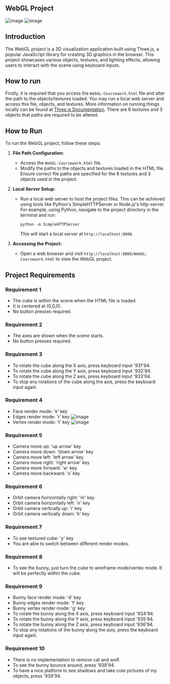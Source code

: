 ## WebGL Project
![image](https://github.com/simonlim42/WebGL-Playground/assets/61169518/adf27332-e5d1-4901-98a7-5d244bd4eb21)
![image](https://github.com/simonlim42/WebGL-Playground/assets/61169518/ec992b40-7e18-4a9f-a3b4-f2bd107b6466)

## Introduction
The WebGL project is a 3D visualization application built using Three.js, a popular JavaScript library for creating 3D graphics in the browser. This project showcases various objects, textures, and lighting effects, allowing users to interact with the scene using keyboard inputs.
## How to run
Firstly, it is required that you access the `WebGL-Coursework.html` file and alter the path to the objects/textures loaded. You may run a local web server and access this file, objects, and textures. More information on running things locally can be found at [Three.js Documentation](https://threejs.org/docs/#manual/en/introduction/How-to-run-things-locally). There are 6 textures and 3 objects that paths are required to be altered.

## How to Run

To run the WebGL project, follow these steps:

1. **File Path Configuration:**
   - Access the `WebGL-Coursework.html` file.
   - Modify the paths to the objects and textures loaded in the HTML file. Ensure correct file paths are specified for the 6 textures and 3 objects used in the project.

2. **Local Server Setup:**
   - Run a local web server to host the project files. This can be achieved using tools like Python's SimpleHTTPServer or Node.js's http-server. For example, using Python, navigate to the project directory in the terminal and run:
     ```
     python -m SimpleHTTPServer
     ```
     This will start a local server at `http://localhost:8000`.

3. **Accessing the Project:**
   - Open a web browser and visit `http://localhost:8000/WebGL-Coursework.html` to view the WebGL project.

## Project Requirements

### Requirement 1
- The cube is within the scene when the HTML file is loaded.
- It is centered at (0,0,0).
- No button presses required.

### Requirement 2
- The axes are shown when the scene starts.
- No button presses required.

### Requirement 3
- To rotate the cube along the X axis, press keyboard input '931'94.
- To rotate the cube along the Y axis, press keyboard input '932'94.
- To rotate the cube along the Z axis, press keyboard input '933'94.
- To stop any rotations of the cube along the axis, press the keyboard input again.

### Requirement 4
- Face render mode: 'e' key
- Edges render mode: 'r' key
  ![image](https://github.com/simonlim42/WebGL-Playground/assets/61169518/4b923f48-789f-4842-9d30-a9f9579f79be)
- Vertex render mode: 't' key
  ![image](https://github.com/simonlim42/WebGL-Playground/assets/61169518/96bd1029-1595-4cd0-9476-c4b49300fe93)
### Requirement 5
- Camera move up: 'up arrow' key
- Camera move down: 'down arrow' key
- Camera move left: 'left arrow' key
- Camera move right: 'right arrow' key
- Camera move forward: 'w' key
- Camera move backward: 's' key

### Requirement 6
- Orbit camera horizontally right: 'm' key
- Orbit camera horizontally left: 'n' key
- Orbit camera vertically up: 'i' key
- Orbit camera vertically down: 'k' key

### Requirement 7
- To see textured cube: 'y' key
- You are able to switch between different render modes.

### Requirement 8
- To see the bunny, just turn the cube to wireframe mode/vertex mode. It will be perfectly within the cube.

### Requirement 9
- Bunny face render mode: 'd' key
- Bunny edges render mode: 'f' key
- Bunny vertex render mode: 'g' key
- To rotate the bunny along the X axis, press keyboard input '934'94.
- To rotate the bunny along the Y axis, press keyboard input '935'94.
- To rotate the bunny along the Z axis, press keyboard input '936'94.
- To stop any rotations of the bunny along the axis, press the keyboard input again.

### Requirement 10
- There is no implementation to remove cat and wolf.
- To see the bunny bounce around, press '938'94.
- To have a nice platform to see shadows and take cute pictures of my objects, press '939'94.
